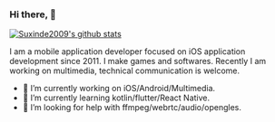 
### Hi there, 👋

[![Suxinde2009's github stats](https://github-readme-stats.vercel.app/api?username=suxinde2009&theme=radical&show_icons=true&include_all_commits=true&count_private=true)](https://github.com/anuraghazra/github-readme-stats)

I am a mobile application developer focused on iOS application development since 2011.
I make games and softwares. Recently I am working on multimedia, technical communication is welcome.

- 🔭 I’m currently working on iOS/Android/Multimedia.
- 🌱 I’m currently learning kotlin/flutter/React Native.
- 🤔 I’m looking for help with ffmpeg/webrtc/audio/opengles.




